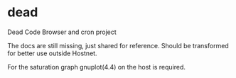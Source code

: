 # dead
Dead Code Browser and cron project

The docs are still missing, just shared
for reference. Should be transformed for
better use outside Hostnet.

For the saturation graph gnuplot(4.4) on the
host is required.

